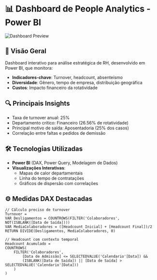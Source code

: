 # 📊 Dashboard de People Analytics - Power BI

![Dashboard Preview](./images/dashboard_preview.png)

## 📌 Visão Geral
Dashboard interativo para análise estratégica de RH, desenvolvido em Power BI, que monitora:

- **Indicadores-chave**: Turnover, headcount, absenteísmo
- **Diversidade**: Gênero, tempo de empresa, distribuição geográfica
- **Custos**: Impacto financeiro da rotatividade

## 🔍 Principais Insights
- Taxa de turnover anual: 25%
- Departamento crítico: Financeiro (26.56% de rotatividade)
- Principal motivo de saída: Aposentadoria (25% dos casos)
- Correlação entre faltas e pedidos de demissão

## 🛠️ Tecnologias Utilizadas
- **Power BI** (DAX, Power Query, Modelagem de Dados)
- **Visualizações Interativas**:
  - Mapas de calor departamentais
  - Linha do tempo de contratações
  - Gráficos de dispersão com correlações

## ⚙️ Medidas DAX Destacadas

```dax
// Cálculo preciso de turnover
Turnover = 
VAR Desligamentos = COUNTROWS(FILTER('Colaboradores', NOT(ISBLANK([Data de Saída])))
VAR MediaColaboradores = ([Headcount Inicial] + [Headcount Final])/2
RETURN DIVIDE(Desligamentos, MediaColaboradores, 0)

// Headcount com contexto temporal
Headcount Acumulado = 
COUNTROWS(
    FILTER('Colaboradores',
        [Data de Admissão] <= SELECTEDVALUE('Calendario'[Data]) &&
        (ISBLANK([Data de Saída]) || [Data de Saída] > SELECTEDVALUE('Calendario'[Data]))
    )
)
